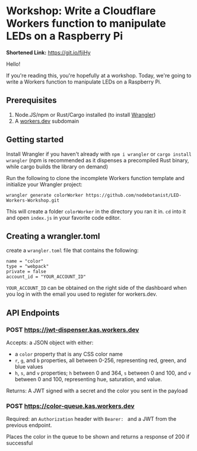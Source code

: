 # Workshop: Write a Cloudflare Workers function to manipulate LEDs on a Raspberry Pi

**Shortened Link:** https://git.io/fjiHy

Hello!

If you're reading this, you're hopefully at a workshop. Today, we're going to write a Workers function to manipulate LEDs on a Raspberry Pi.

## Prerequisites

1. Node.JS/npm or Rust/Cargo installed (to install [Wrangler](https://github.com/cloudflare/wrangler))
2. A [workers.dev](https://workers.dev) subdomain

## Getting started

Install Wrangler if you haven't already with `npm i wrangler` or `cargo install wrangler` (npm is recommended as it dispenses a precompiled Rust binary, while cargo builds the library on demand)

Run the following to clone the incomplete Workers function template and initialize your Wrangler project:

```
wrangler generate colorWorker https://github.com/nodebotanist/LED-Workers-Workshop.git
```

This will create a folder `colorWorker` in the directory you ran it in. `cd` into it and open `index.js` in your favorite code editor.

## Creating a wrangler.toml

create a `wrangler.toml` file that contains the following:

```
name = "color"
type = "webpack"
private = false
account_id = "YOUR_ACCOUNT_ID"
```

`YOUR_ACCOUNT_ID` can be obtained on the right side of the dashboard when you log in with the email you used to register for workers.dev.

## API Endpoints

### POST https://jwt-dispenser.kas.workers.dev

Accepts: a JSON object with either:

* a `color` property that is any CSS color name
* `r`, `g`, and `b` properties, all between 0-256, representing red, green, and blue values
* `h`, `s`, and `v` properties; `h` between 0 and 364, `s` between 0 and 100, and `v` between 0 and 100, representing hue, saturation, and value.

Returns: A JWT signed with a secret and the color you sent in the payload

### POST https://color-queue.kas.workers.dev

Required: an `Authorization` header with `Bearer: ` and a JWT from the previous endpoint.

Places the color in the queue to be shown and returns a response of 200 if successful
